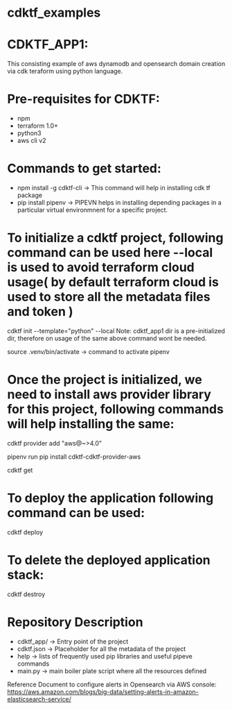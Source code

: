 # cdktf_examples


# CDKTF_APP1:
This consisting example of aws dynamodb and opensearch domain creation via cdk teraform using python language.

# Pre-requisites for CDKTF:
- npm
- terraform 1.0+
- python3
- aws cli v2

# Commands to get started:
- npm install -g cdktf-cli -> This command will help in installing cdk tf package
- pip install pipenv -> PIPEVN helps in installing depending packages in a particular virtual environmnent for a specific project.

# To initialize a cdktf project, following command can be used here --local is used to avoid terraform cloud usage( by default terraform cloud is used to store all the metadata files and token )

cdktf init --template="python" --local
Note: cdktf_app1 dir is a pre-initialized dir, therefore on usage of the same above command wont be needed.

source .venv/bin/activate -> command to activate pipenv

# Once the project is initialized, we need to install aws provider library for this project, following commands will help installing the same:

cdktf provider add "aws@~>4.0”

pipenv run pip install cdktf-cdktf-provider-aws

cdktf get

# To deploy the application following command can be used:

cdktf deploy

# To delete the deployed application stack:

cdktf destroy




# Repository Description
- cdktf_app/ -> Entry point of the project
- cdktf.json -> Placeholder for all the metadata of the project
- help -> lists of frequently used pip libraries and useful pipeve commands
- main.py -> main boiler plate script where all the resources defined

Reference Document to configure alerts in Opensearch via AWS console: https://aws.amazon.com/blogs/big-data/setting-alerts-in-amazon-elasticsearch-service/

